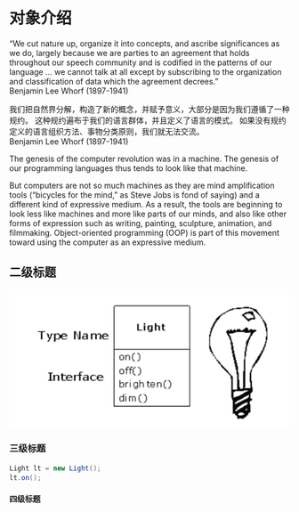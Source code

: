 # 对象介绍

“We cut nature up, organize it into concepts, and ascribe significances
as we do, largely because we are parties to an agreement that holds
throughout our speech community and is codified in the patterns of
our language … we cannot talk at all except by subscribing to the
organization and classification of data which the agreement decrees.”<br>
Benjamin Lee Whorf (1897-1941)

我们把自然界分解，构造了新的概念，并赋予意义，大部分是因为我们遵循了一种规约。
这种规约遍布于我们的语言群体，并且定义了语言的模式。
如果没有规约定义的语言组织方法、事物分类原则，我们就无法交流。<br>
Benjamin Lee Whorf (1897-1941)

The genesis of the computer revolution was in a machine. The genesis of our programming
languages thus tends to look like that machine.



But computers are not so much machines as they are mind amplification tools (“bicycles for
the mind,” as Steve Jobs is fond of saying) and a different kind of expressive medium. As a
result, the tools are beginning to look less like machines and more like parts of our minds,
and also like other forms of expression such as writing, painting, sculpture, animation, and
filmmaking. Object-oriented programming (OOP) is part of this movement toward using the
computer as an expressive medium.


## 二级标题


![](https://github.com/meq1986/translate/blob/master/thinking%20in%20java/pic/1.png)

### 三级标题

```java
Light lt = new Light();
lt.on();
```

#### 四级标题
